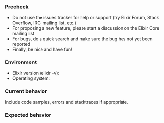 ### Precheck

* Do not use the issues tracker for help or support (try Elixir Forum, Stack Overflow, IRC, mailing list, etc.)
* For proposing a new feature, please start a discussion on the Elixir Core mailing list
* For bugs, do a quick search and make sure the bug has not yet been reported
* Finally, be nice and have fun!

### Environment

* Elixir version (elixir -v):
* Operating system:

### Current behavior

Include code samples, errors and stacktraces if appropriate.

### Expected behavior

